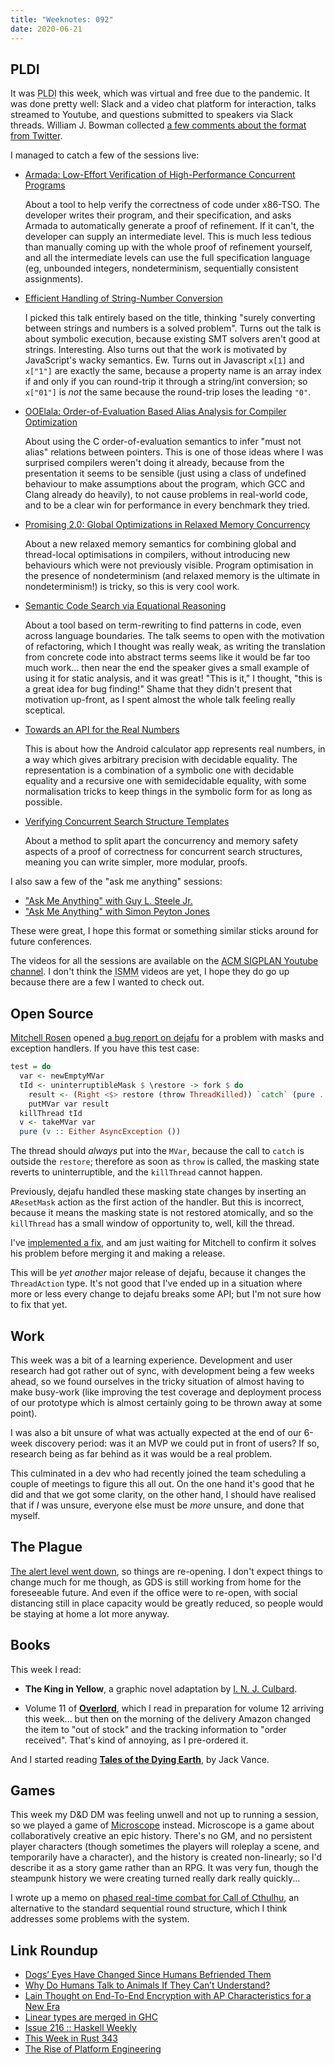 ```yaml
---
title: "Weeknotes: 092"
date: 2020-06-21
---
```


## PLDI

It was <abbr title="ACM SIGPLAN Conference on Programming Language Design and Implementation">PLDI</abbr>
this week, which was virtual and free due to the pandemic.  It was
done pretty well: Slack and a video chat platform for interaction,
talks streamed to Youtube, and questions submitted to speakers via
Slack threads.  William J. Bowman collected [a few comments about the
format from Twitter][].

I managed to catch a few of the sessions live:

- [Armada: Low-Effort Verification of High-Performance Concurrent Programs](https://youtu.be/wFSmOxcUcu8?t=22465)

    About a tool to help verify the correctness of code under x86-TSO.
    The developer writes their program, and their specification, and
    asks Armada to automatically generate a proof of refinement.  If
    it can't, the developer can supply an intermediate level.  This is
    much less tedious than manually coming up with the whole proof of
    refinement yourself, and all the intermediate levels can use the
    full specification language (eg, unbounded integers,
    nondeterminism, sequentially consistent assignments).

- [Efficient Handling of String-Number Conversion](https://youtu.be/RJk45mOdN0k?t=3306)

    I picked this talk entirely based on the title, thinking "surely
    converting between strings and numbers is a solved problem".
    Turns out the talk is about symbolic execution, because existing
    SMT solvers aren't good at strings.  Interesting.  Also turns out
    that the work is motivated by JavaScript's wacky semantics.  Ew.
    Turns out in Javascript `x[1]` and `x["1"]` are exactly the same,
    because a property name is an array index if and only if you can
    round-trip it through a string/int conversion; so `x["01"]` is
    *not* the same because the round-trip loses the leading `"0"`.

- [OOElala: Order-of-Evaluation Based Alias Analysis for Compiler Optimization](https://youtu.be/e0A2Qh3eQn8?t=2194)

    About using the C order-of-evaluation semantics to infer "must not
    alias" relations between pointers.  This is one of those ideas
    where I was surprised compilers weren't doing it already, because
    from the presentation it seems to be sensible (just using a class
    of undefined behaviour to make assumptions about the program,
    which GCC and Clang already do heavily), to not cause problems in
    real-world code, and to be a clear win for performance in every
    benchmark they tried.

- [Promising 2.0: Global Optimizations in Relaxed Memory Concurrency](https://youtu.be/AqL-v29fpNc?t=1733)

    About a new relaxed memory semantics for combining global and
    thread-local optimisations in compilers, without introducing new
    behaviours which were not previously visible.  Program
    optimisation in the presence of nondeterminism (and relaxed memory
    is the ultimate in nondeterminism!) is tricky, so this is very
    cool work.

- [Semantic Code Search via Equational Reasoning](https://youtu.be/_lHLe_R8LhI?t=8969)

    About a tool based on term-rewriting to find patterns in code,
    even across language boundaries.  The talk seems to open with the
    motivation of refactoring, which I thought was really weak, as
    writing the translation from concrete code into abstract terms
    seems like it would be far too much work... then near the end the
    speaker gives a small example of using it for static analysis, and
    it was great!  "This is it," I thought, "this is a great idea for
    bug finding!"  Shame that they didn't present that motivation
    up-front, as I spent almost the whole talk feeling really
    sceptical.

- [Towards an API for the Real Numbers](https://youtu.be/RJk45mOdN0k?t=8133)

    This is about how the Android calculator app represents real
    numbers, in a way which gives arbitrary precision with decidable
    equality.  The representation is a combination of a symbolic one
    with decidable equality and a recursive one with semidecidable
    equality, with some normalisation tricks to keep things in the
    symbolic form for as long as possible.

- [Verifying Concurrent Search Structure Templates](https://youtu.be/wFSmOxcUcu8?t=21284)

    About a method to split apart the concurrency and memory safety
    aspects of a proof of correctness for concurrent search
    structures, meaning you can write simpler, more modular, proofs.

I also saw a few of the "ask me anything" sessions:

- ["Ask Me Anything" with Guy L. Steele Jr.](https://youtu.be/hUQKaTH9TMo?t=13320)
- ["Ask Me Anything" with Simon Peyton Jones](https://youtu.be/jGgQmnPH0dQ?t=104)

These were great, I hope this format or something similar sticks
around for future conferences.

The videos for all the sessions are available on the [ACM SIGPLAN
Youtube channel][].  I don't think the <abbr title="ACM SIGPLAN International Symposium on Memory Management">ISMM</abbr>
videos are yet, I hope they do go up because there are a few I wanted
to check out.

[a few comments about the format from Twitter]: https://www.williamjbowman.com/blog/2020/06/19/a-summary-of-discussions-on-virtual-conferences/
[ACM SIGPLAN Youtube channel]: https://www.youtube.com/channel/UCwG9512Wm7jSS6Iqshz4Dpg/videos


## Open Source

[Mitchell Rosen][] opened [a bug report on dejafu][] for a problem
with masks and exception handlers.  If you have this test case:

```haskell
test = do
  var <- newEmptyMVar
  tId <- uninterruptibleMask $ \restore -> fork $ do
    result <- (Right <$> restore (throw ThreadKilled)) `catch` (pure . Left)
    putMVar var result
  killThread tId
  v <- takeMVar var
  pure (v :: Either AsyncException ())
```

The thread should *always* put into the `MVar`, because the call to
`catch` is outside the `restore`; therefore as soon as `throw` is
called, the masking state reverts to uninterruptible, and the
`killThread` cannot happen.

Previously, dejafu handled these masking state changes by inserting an
`AResetMask` action as the first action of the handler.  But this is
incorrect, because it means the masking state is not restored
atomically, and so the `killThread` has a small window of opportunity
to, well, kill the thread.

I've [implemented a fix][], and am just waiting for Mitchell to
confirm it solves his problem before merging it and making a release.

This will be *yet another* major release of dejafu, because it changes
the `ThreadAction` type.  It's not good that I've ended up in a
situation where more or less every change to dejafu breaks some API;
but I'm not sure how to fix that yet.

[Mitchell Rosen]: https://twitter.com/mitchellsalad
[a bug report on dejafu]: https://github.com/barrucadu/dejafu/issues/324
[implemented a fix]: https://github.com/barrucadu/dejafu/pull/325


## Work

This week was a bit of a learning experience.  Development and user
research had got rather out of sync, with development being a few
weeks ahead, so we found ourselves in the tricky situation of almost
having to make busy-work (like improving the test coverage and
deployment process of our prototype which is almost certainly going to
be thrown away at some point).

I was also a bit unsure of what was actually expected at the end of
our 6-week discovery period: was it an MVP we could put in front of
users?  If so, research being as far behind as it was would be a real
problem.

This culminated in a dev who had recently joined the team scheduling a
couple of meetings to figure this all out.  On the one hand it's good
that he did and that we got some clarity, on the other hand, I should
have realised that if *I* was unsure, everyone else must be *more*
unsure, and done that myself.


## The Plague

[The alert level went down][], so things are re-opening.  I don't
expect things to change much for me though, as GDS is still working
from home for the foreseeable future.  And even if the office were to
re-open, with social distancing still in place capacity would be
greatly reduced, so people would be staying at home a lot more anyway.

[The alert level went down]: https://www.bbc.co.uk/news/uk-53106673


## Books

This week I read:

- **The King in Yellow**, a graphic novel adaptation by
  [I. N. J. Culbard][].

- Volume 11 of **[Overlord][]**, which I read in preparation for
  volume 12 arriving this week... but then on the morning of the
  delivery Amazon changed the item to "out of stock" and the tracking
  information to "order received".  That's kind of annoying, as I
  pre-ordered it.

And I started reading **[Tales of the Dying Earth][]**, by Jack Vance.

[I. N. J. Culbard]: https://en.wikipedia.org/wiki/Ian_Culbard
[Overlord]: https://en.wikipedia.org/wiki/Overlord_(novel_series)
[Tales of the Dying Earth]: https://en.wikipedia.org/wiki/Dying_Earth


## Games

This week my D&D DM was feeling unwell and not up to running a
session, so we played a game of [Microscope][] instead.  Microscope is
a game about collaboratively creative an epic history.  There's no GM,
and no persistent player characters (though sometimes the players will
roleplay a scene, and temporarily have a character), and the history
is created non-linearly; so I'd describe it as a story game rather
than an RPG.  It was very fun, though the steampunk history we were
creating turned really dark really quickly...

I wrote up a memo on [phased real-time combat for Call of Cthulhu][],
an alternative to the standard sequential round structure, which I
think addresses some problems with the system.

[Microscope]: http://www.lamemage.com/microscope/
[phased real-time combat for Call of Cthulhu]: phased-realtime-combat-call-of-cthulhu.html

## Link Roundup

- [Dogs’ Eyes Have Changed Since Humans Befriended Them](https://www.theatlantic.com/science/archive/2019/06/domestication-gave-dogs-two-new-eye-muscles/591868/)
- [Why Do Humans Talk to Animals If They Can’t Understand?](https://www.theatlantic.com/health/archive/2017/08/talking-to-pets/537225/)
- [Lain Thought on End-To-End Encryption with AP Characteristics for a New Era](https://blog.soykaf.com/post/encryption/)
- [Linear types are merged in GHC](https://www.tweag.io/blog/2020-06-19-linear-types-merged/)
- [Issue 216 :: Haskell Weekly](https://haskellweekly.news/issue/216.html)
- [This Week in Rust 343](https://this-week-in-rust.org/blog/2020/06/16/this-week-in-rust-343/)
- [The Rise of Platform Engineering](https://softwareengineeringdaily.com/2020/02/13/setting-the-stage-for-platform-engineering/)
